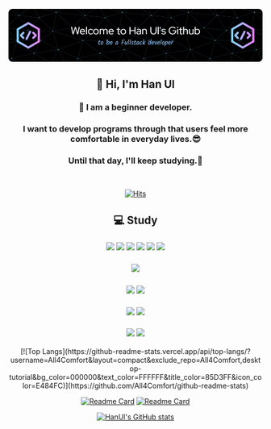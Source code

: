 <!--
**All4Comfort/All4Comfort** is a ✨ _special_ ✨ repository because its `README.md` (this file) appears on your GitHub profile.

Here are some ideas to get you started:

- 🔭 I’m currently working on ...
- 🌱 I’m currently learning ...
- 👯 I’m looking to collaborate on ...
- 🤔 I’m looking for help with ...
- 💬 Ask me about ...
- 📫 How to reach me: ...
- 😄 Pronouns: ...
- ⚡ Fun fact: ...
-->
![Header](./images/github-header-bigger.png)

<div align="center">

  ## 👋 Hi, I'm Han Ul  
  
  <h3>🌱 I am a beginner developer.</h3>
  <h3>I want to develop programs through that users feel more comfortable in everyday lives.😎</h3>
  <h3>Until that day, I'll keep studying.🐾</h3>
  </br>

  <!--방문자 수 배지-->
  [![Hits](https://hits.seeyoufarm.com/api/count/incr/badge.svg?url=https%3A%2F%2Fgithub.com%2Fgjbae1212%2Fhit-counter&count_bg=%23040404&title_bg=%2345A4C0&icon=&icon_color=%23E7E7E7&title=hits&edge_flat=false)](https://hits.seeyoufarm.com)
  </br>
</div>

<div align="center"></div>

<div align="center">

  ## 💻 Study
  <!--<h3>Languages</h3>-->
  <h3>
  <!--HTML5 로고-->
  <img src="https://img.shields.io/badge/HTML5-E34F26?style=flat-square&logo=HTML5&logoColor=white" height=20/>
  <!--css3 로고-->
  <img src="https://img.shields.io/badge/css3-1572B6?style=flat-square&logo=css3&logoColor=white" height=20/>
  <!--자바스크립트 로고-->
  <img src="https://img.shields.io/badge/javascript-F7DF1E?style=flat-square&logo=javascript&logoColor=white" height=20/>
  <!--부트스트랩 로고-->
  <img src="https://img.shields.io/badge/bootstrap-7952B3?style=flat-square&logo=bootstrap&logoColor=white" height=20/>
  <!--리액트 로고-->
  <img src="https://img.shields.io/badge/react-61DAFB?style=flat-square&logo=react&logoColor=white" height=20/>
  <!--스프링부트 로고-->
  <img src="https://img.shields.io/badge/springboot-6DB33F?style=flat-square&logo=springboot&logoColor=white" height=20/>
  </h3>
  <h3>
  <!--자바 로고-->
  <img src="https://img.shields.io/badge/Java-007396?style=flat-square&logo=java&logoColor=white" height=20>
  </h3>
  <h3>
  <!--마리아 DB 로고-->
  <img src="https://img.shields.io/badge/mariadb-003545?style=flat-square&logo=mariadb&logoColor=white" height=20/>
  <!--마이SQL 로고-->
  <img src="https://img.shields.io/badge/mysql-4479A1?style=flat-square&logo=mysql&logoColor=white" height=20/>
  </h3>
  <!--<h3>Tool</h3>-->
  <h3>
  <!--이클립스 로고-->
  <img src="https://img.shields.io/badge/eclipseide-2C2255?style=flat-square&logo=eclipseide&logoColor=white" height=20/>
  <!--VS코드 로고-->
  <img src="https://img.shields.io/badge/visualstudiocode-007ACC?style=flat-square&logo=visualstudiocode&logoColor=white" height=20/></h3>
  <!--<h3>형상 관리</h3>-->
  <h3>
  <!--깃 로고-->
  <img src="https://img.shields.io/badge/git-F05032?style=flat-square&logo=git&logoColor=white" height=20/>
  <!--깃허브 로고-->
  <img src="https://img.shields.io/badge/github-181717?style=flat-square&logo=github&logoColor=white" height=20/></h3>
  </hr>
</div>

<div align="center">
<!--언어통계 카드-->
  [![Top Langs](https://github-readme-stats.vercel.app/api/top-langs/?username=All4Comfort&layout=compact&exclude_repo=All4Comfort,desktop-tutorial&bg_color=000000&text_color=FFFFFF&title_color=85D3FF&icon_color=E484FC)](https://github.com/All4Comfort/github-readme-stats)

<!--레포지토리 카드-->
  [![Readme Card](https://github-readme-stats.vercel.app/api/pin/?username=All4Comfort&repo=FestivalBoard&bg_color=000000&text_color=FFFFFF&title_color=85D3FF&icon_color=E484FC)](https://github.com/All4Comfort/github-readme-stats)
  [![Readme Card](https://github-readme-stats.vercel.app/api/pin/?username=All4Comfort&repo=LibraryManagement&bg_color=000000&text_color=FFFFFF&title_color=85D3FF&icon_color=E484FC)](https://github.com/All4Comfort/github-readme-stats)

<!--깃허브 상태 카드-->
  [![HanUl's GitHub stats](https://github-readme-stats.vercel.app/api?username=All4Comfort&show_icons=true&include_all_commits=true&bg_color=000000&text_color=FFFFFF&title_color=85D3FF&icon_color=E484FC)](https://github.com/All4Comfort/github-readme-stats)


  <!--[![Top Langs](https://github-readme-stats.vercel.app/api/top-langs/?username=All4Comfort&exclude_repo=All4Comfort,desktop-tutorial&theme=shadow_red)](https://github.com/All4Comfort/github-readme-stats)-->

  <!--
  [![Readme Card](https://github-readme-stats.vercel.app/api/pin/?username=All4Comfort&repo=FestivalBoard&theme=shadow_red)](https://github.com/All4Comfort/FestivalBoard)
  [![Readme Card](https://github-readme-stats.vercel.app/api/pin/?username=All4Comfort&repo=LibraryManagement&theme=shadow_red)](https://github.com/All4Comfort/LibraryManagement)
  -->
</div>